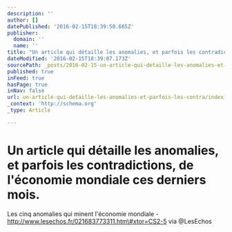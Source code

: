 ```yaml
---
description: ''
author: []
datePublished: '2016-02-15T18:39:50.665Z'
publisher:
  domain: ''
  name: ''
title: "Un article qui détaille les anomalies, et parfois les contradictions, de l'économie mondiale ces derniers mois."
dateModified: '2016-02-15T18:39:07.173Z'
sourcePath: _posts/2016-02-15-un-article-qui-detaille-les-anomalies-et-parfois-les-contra.md
published: true
inFeed: true
hasPage: true
inNav: false
url: un-article-qui-detaille-les-anomalies-et-parfois-les-contra/index.html
_context: 'http://schema.org'
_type: Article

---
```

# Un article qui détaille les anomalies, et parfois les contradictions, de l'économie mondiale ces derniers mois.

Les cinq anomalies qui minent l'économie mondiale - http://www.lesechos.fr/021683773311.htm\#xtor=CS2-5 via @LesEchos